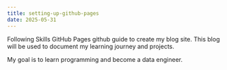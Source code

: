 ```yaml
---
title: setting-up-github-pages
date: 2025-05-31
---
```


Following Skills GitHub Pages github guide to create my blog site. This blog will be used to document
my learning journey and projects.

My goal is to learn programming and become a data engineer.
